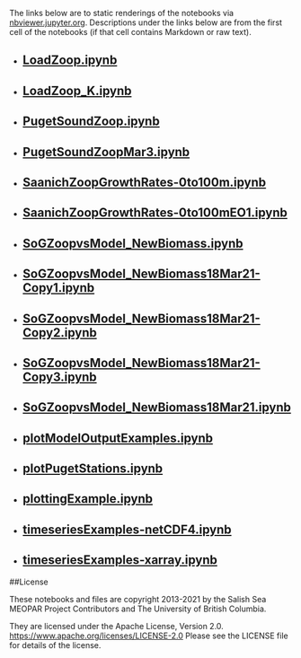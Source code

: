 The links below are to static renderings of the notebooks via
[nbviewer.jupyter.org](https://nbviewer.jupyter.org/).
Descriptions under the links below are from the first cell of the notebooks
(if that cell contains Markdown or raw text).

* ## [LoadZoop.ipynb](https://nbviewer.jupyter.org/github/SalishSeaCast/analysis-elise-2/blob/master/notebooks/forKaryn/LoadZoop.ipynb)  
    
* ## [LoadZoop_K.ipynb](https://nbviewer.jupyter.org/github/SalishSeaCast/analysis-elise-2/blob/master/notebooks/forKaryn/LoadZoop_K.ipynb)  
    
* ## [PugetSoundZoop.ipynb](https://nbviewer.jupyter.org/github/SalishSeaCast/analysis-elise-2/blob/master/notebooks/forKaryn/PugetSoundZoop.ipynb)  
    
* ## [PugetSoundZoopMar3.ipynb](https://nbviewer.jupyter.org/github/SalishSeaCast/analysis-elise-2/blob/master/notebooks/forKaryn/PugetSoundZoopMar3.ipynb)  
    
* ## [SaanichZoopGrowthRates-0to100m.ipynb](https://nbviewer.jupyter.org/github/SalishSeaCast/analysis-elise-2/blob/master/notebooks/forKaryn/SaanichZoopGrowthRates-0to100m.ipynb)  
    
* ## [SaanichZoopGrowthRates-0to100mEO1.ipynb](https://nbviewer.jupyter.org/github/SalishSeaCast/analysis-elise-2/blob/master/notebooks/forKaryn/SaanichZoopGrowthRates-0to100mEO1.ipynb)  
    
* ## [SoGZoopvsModel_NewBiomass.ipynb](https://nbviewer.jupyter.org/github/SalishSeaCast/analysis-elise-2/blob/master/notebooks/forKaryn/SoGZoopvsModel_NewBiomass.ipynb)  
    
* ## [SoGZoopvsModel_NewBiomass18Mar21-Copy1.ipynb](https://nbviewer.jupyter.org/github/SalishSeaCast/analysis-elise-2/blob/master/notebooks/forKaryn/SoGZoopvsModel_NewBiomass18Mar21-Copy1.ipynb)  
    
* ## [SoGZoopvsModel_NewBiomass18Mar21-Copy2.ipynb](https://nbviewer.jupyter.org/github/SalishSeaCast/analysis-elise-2/blob/master/notebooks/forKaryn/SoGZoopvsModel_NewBiomass18Mar21-Copy2.ipynb)  
    
* ## [SoGZoopvsModel_NewBiomass18Mar21-Copy3.ipynb](https://nbviewer.jupyter.org/github/SalishSeaCast/analysis-elise-2/blob/master/notebooks/forKaryn/SoGZoopvsModel_NewBiomass18Mar21-Copy3.ipynb)  
    
* ## [SoGZoopvsModel_NewBiomass18Mar21.ipynb](https://nbviewer.jupyter.org/github/SalishSeaCast/analysis-elise-2/blob/master/notebooks/forKaryn/SoGZoopvsModel_NewBiomass18Mar21.ipynb)  
    
* ## [plotModelOutputExamples.ipynb](https://nbviewer.jupyter.org/github/SalishSeaCast/analysis-elise-2/blob/master/notebooks/forKaryn/plotModelOutputExamples.ipynb)  
    
* ## [plotPugetStations.ipynb](https://nbviewer.jupyter.org/github/SalishSeaCast/analysis-elise-2/blob/master/notebooks/forKaryn/plotPugetStations.ipynb)  
    
* ## [plottingExample.ipynb](https://nbviewer.jupyter.org/github/SalishSeaCast/analysis-elise-2/blob/master/notebooks/forKaryn/plottingExample.ipynb)  
    
* ## [timeseriesExamples-netCDF4.ipynb](https://nbviewer.jupyter.org/github/SalishSeaCast/analysis-elise-2/blob/master/notebooks/forKaryn/timeseriesExamples-netCDF4.ipynb)  
    
* ## [timeseriesExamples-xarray.ipynb](https://nbviewer.jupyter.org/github/SalishSeaCast/analysis-elise-2/blob/master/notebooks/forKaryn/timeseriesExamples-xarray.ipynb)  
    

##License

These notebooks and files are copyright 2013-2021
by the Salish Sea MEOPAR Project Contributors
and The University of British Columbia.

They are licensed under the Apache License, Version 2.0.
https://www.apache.org/licenses/LICENSE-2.0
Please see the LICENSE file for details of the license.
